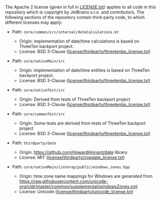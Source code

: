 The Apache 2 license (given in full in [LICENSE.txt](../LICENSE.txt)) applies to all code in this repository which is copyright
by JetBrains s.r.o. and contributors. The following sections of the repository contain third-party code, to which different licenses
may apply:

- Path: `core/common/src/internal/dateCalculations.kt`
    - Origin: implementation of date/time calculations is based on ThreeTen backport project.
    - License: BSD 3-Clause ([license/thirdparty/threetenbp_license.txt][threetenbp])

- Path: `core/nativeMain/src`
    - Origin: implementation of date/time entities is based on ThreeTen backport project.
    - License: BSD 3-Clause ([license/thirdparty/threetenbp_license.txt][threetenbp])

- Path: `core/nativeTest/src`
    - Origin: Derived from tests of ThreeTen backport project
    - License: BSD 3-Clause ([license/thirdparty/threetenbp_license.txt][threetenbp])

- Path: `core/commonTest/src`
    - Origin: Some tests are derived from tests of ThreeTen backport project
    - License: BSD 3-Clause ([license/thirdparty/threetenbp_license.txt][threetenbp])

- Path: `thirdparty/date`
    - Origin: https://github.com/HowardHinnant/date library
    - License: MIT ([license/thirdparty/cppdate_license.txt](thirdparty/cppdate_license.txt))

- Path: `core/nativeMain/cinterop/public/windows_zones.hpp`
    - Origin: time zone name mappings for Windows are generated from
      https://raw.githubusercontent.com/unicode-org/cldr/master/common/supplemental/windowsZones.xml
    - License: Unicode ([license/thirdparty/unicode_license.txt](thirdparty/unicode_license.txt))


[threetenbp]: thirdparty/threetenbp_license.txt
